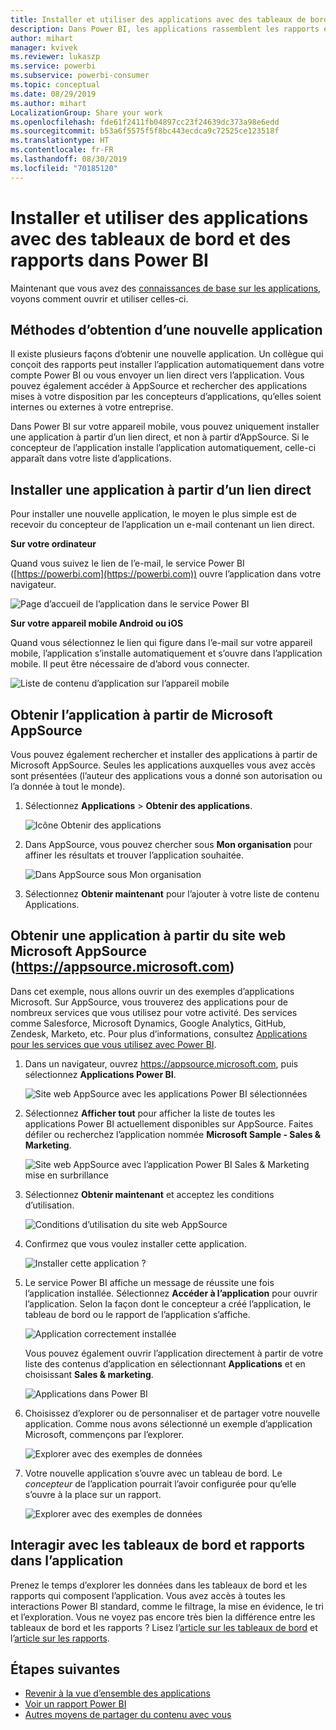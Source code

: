 ```yaml
---
title: Installer et utiliser des applications avec des tableaux de bord et des rapports dans Power BI
description: Dans Power BI, les applications rassemblent les rapports et tableaux de bord associés dans un même emplacement.
author: mihart
manager: kvivek
ms.reviewer: lukaszp
ms.service: powerbi
ms.subservice: powerbi-consumer
ms.topic: conceptual
ms.date: 08/29/2019
ms.author: mihart
LocalizationGroup: Share your work
ms.openlocfilehash: fde61f2411fb04897cc23f24639dc373a98e6edd
ms.sourcegitcommit: b53a6f5575f5f8bc443ecdca9c72525ce123518f
ms.translationtype: HT
ms.contentlocale: fr-FR
ms.lasthandoff: 08/30/2019
ms.locfileid: "70185120"
---
```

# <a name="install-and-use-apps-with-dashboards-and-reports-in-power-bi"></a>Installer et utiliser des applications avec des tableaux de bord et des rapports dans Power BI
Maintenant que vous avez des [connaissances de base sur les applications](end-user-apps.md), voyons comment ouvrir et utiliser celles-ci. 

## <a name="ways-to-get-a-new-app"></a>Méthodes d’obtention d’une nouvelle application
Il existe plusieurs façons d’obtenir une nouvelle application. Un collègue qui conçoit des rapports peut installer l’application automatiquement dans votre compte Power BI ou vous envoyer un lien direct vers l’application. Vous pouvez également accéder à AppSource et rechercher des applications mises à votre disposition par les concepteurs d’applications, qu’elles soient internes ou externes à votre entreprise. 

Dans Power BI sur votre appareil mobile, vous pouvez uniquement installer une application à partir d’un lien direct, et non à partir d’AppSource. Si le concepteur de l’application installe l’application automatiquement, celle-ci apparaît dans votre liste d’applications.

## <a name="install-an-app-from-a-direct-link"></a>Installer une application à partir d’un lien direct
Pour installer une nouvelle application, le moyen le plus simple est de recevoir du concepteur de l’application un e-mail contenant un lien direct.  

**Sur votre ordinateur** 

Quand vous suivez le lien de l’e-mail, le service Power BI ([https://powerbi.com](https://powerbi.com)) ouvre l’application dans votre navigateur. 

![Page d’accueil de l’application dans le service Power BI](./media/end-user-app-view/power-bi-app-from-link.png)

**Sur votre appareil mobile Android ou iOS** 

Quand vous sélectionnez le lien qui figure dans l’e-mail sur votre appareil mobile, l’application s’installe automatiquement et s’ouvre dans l’application mobile. Il peut être nécessaire de d’abord vous connecter. 

![Liste de contenu d’application sur l’appareil mobile](./media/end-user-app-view/power-bi-ios.png)

## <a name="get-the-app-from-microsoft-appsource"></a>Obtenir l’application à partir de Microsoft AppSource
Vous pouvez également rechercher et installer des applications à partir de Microsoft AppSource. Seules les applications auxquelles vous avez accès sont présentées (l’auteur des applications vous a donné son autorisation ou l’a donnée à tout le monde).

1. Sélectionnez **Applications**  > **Obtenir des applications**. 
   
    ![Icône Obtenir des applications](./media/end-user-app-view/power-bi-get-app2.png)    
2. Dans AppSource, vous pouvez chercher sous **Mon organisation** pour affiner les résultats et trouver l’application souhaitée.
   
    ![Dans AppSource sous Mon organisation](./media/end-user-app-view/power-bi-opportunity-app.png)
3. Sélectionnez **Obtenir maintenant** pour l’ajouter à votre liste de contenu Applications. 

## <a name="get-an-app-from-the-microsoft-appsource-website-httpsappsourcemicrosoftcom"></a>Obtenir une application à partir du site web Microsoft AppSource (https://appsource.microsoft.com)
Dans cet exemple, nous allons ouvrir un des exemples d’applications Microsoft. Sur AppSource, vous trouverez des applications pour de nombreux services que vous utilisez pour votre activité.  Des services comme Salesforce, Microsoft Dynamics, Google Analytics, GitHub, Zendesk, Marketo, etc. Pour plus d’informations, consultez [Applications pour les services que vous utilisez avec Power BI](../service-connect-to-services.md). 

1. Dans un navigateur, ouvrez https://appsource.microsoft.com, puis sélectionnez **Applications Power BI**.

    ![Site web AppSource avec les applications Power BI sélectionnées  ](./media/end-user-apps/power-bi-appsource.png)


2. Sélectionnez **Afficher tout** pour afficher la liste de toutes les applications Power BI actuellement disponibles sur AppSource. Faites défiler ou recherchez l’application nommée **Microsoft Sample - Sales & Marketing**.

    ![Site web AppSource avec l’application Power BI Sales & Marketing mise en surbrillance  ](./media/end-user-apps/power-bi-appsource-samples.png)

3. Sélectionnez **Obtenir maintenant** et acceptez les conditions d’utilisation.

    ![Conditions d’utilisation du site web AppSource ](./media/end-user-apps/power-bi-permission.png)


4. Confirmez que vous voulez installer cette application.

    ![Installer cette application ?  ](./media/end-user-apps/power-bi-app-install.png)

5. Le service Power BI affiche un message de réussite une fois l’application installée. Sélectionnez **Accéder à l’application** pour ouvrir l’application. Selon la façon dont le concepteur a créé l’application, le tableau de bord ou le rapport de l’application s’affiche.

    ![Application correctement installée ](./media/end-user-apps/power-bi-app-ready.png)

    Vous pouvez également ouvrir l’application directement à partir de votre liste des contenus d’application en sélectionnant **Applications** et en choisissant **Sales & marketing**.

    ![Applications dans Power BI](./media/end-user-apps/power-bi-apps.png)


6. Choisissez d’explorer ou de personnaliser et de partager votre nouvelle application. Comme nous avons sélectionné un exemple d’application Microsoft, commençons par l’explorer. 

    ![Explorer avec des exemples de données](./media/end-user-apps/power-bi-explore.png)

7.  Votre nouvelle application s’ouvre avec un tableau de bord. Le *concepteur* de l’application pourrait l’avoir configurée pour qu’elle s’ouvre à la place sur un rapport.  

    ![Explorer avec des exemples de données](./media/end-user-apps/power-bi-new-app.png)




## <a name="interact-with-the-dashboards-and-reports-in-the-app"></a>Interagir avec les tableaux de bord et rapports dans l’application
Prenez le temps d’explorer les données dans les tableaux de bord et les rapports qui composent l’application. Vous avez accès à toutes les interactions Power BI standard, comme le filtrage, la mise en évidence, le tri et l’exploration.  Vous ne voyez pas encore très bien la différence entre les tableaux de bord et les rapports ?  Lisez l’[article sur les tableaux de bord](end-user-dashboards.md) et l’[article sur les rapports](end-user-reports.md).  




## <a name="next-steps"></a>Étapes suivantes
* [Revenir à la vue d’ensemble des applications](end-user-apps.md)
* [Voir un rapport Power BI](end-user-report-open.md)
* [Autres moyens de partager du contenu avec vous](end-user-shared-with-me.md)
